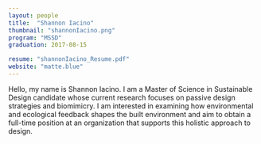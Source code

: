 ```yaml
---
layout: people
title:  "Shannon Iacino"
thumbnail: "shannonIacino.png"
program: "MSSD"
graduation: 2017-08-15

resume: "shannonIacino_Resume.pdf"
website: "matte.blue"
---
```


Hello, my name is Shannon Iacino. I am a Master of Science in Sustainable Design candidate whose current research focuses on passive design strategies and biomimicry. I am interested in examining how environmental and ecological feedback shapes the built environment and aim to obtain a full-time position at an organization that supports this holistic approach to design.  

